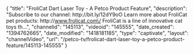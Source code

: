 {
    "title": "FroliCat Dart Laser Toy - A Petco Product Feature",
    "description": "Subscribe to our channel: http:\/\/bit.ly\/12dY9oO Learn more about FroliCat pet products: http:\/\/www.frolicat.com\/ FroliCat is a line of innovative cat toys th...",
    "channelid": "145113",
    "videoid": "145555",
    "date_created": "1394762665",
    "date_modified": "1418181185",
    "type": "captivate",
    "layout": "channelVideo",
    "url": "\/petco-tv\/frolicat-dart-laser-toy-a-petco-product-feature\/145113-145555"
}